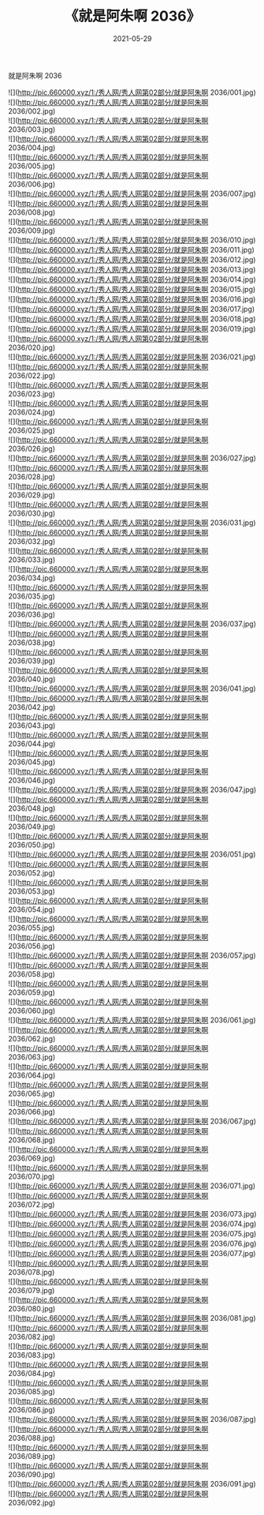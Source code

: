 ﻿---
layout: post
title:  《就是阿朱啊 2036》
date:   2021-05-29
img: http://pic.660000.xyz/1:/秀人网/秀人网第02部分/就是阿朱啊 2036/000.jpg
categories: [美女, 清纯, 唯美]
---

就是阿朱啊 2036

  ![](http://pic.660000.xyz/1:/秀人网/秀人网第02部分/就是阿朱啊 2036/001.jpg) <br> ![](http://pic.660000.xyz/1:/秀人网/秀人网第02部分/就是阿朱啊 2036/002.jpg) <br> ![](http://pic.660000.xyz/1:/秀人网/秀人网第02部分/就是阿朱啊 2036/003.jpg) <br> ![](http://pic.660000.xyz/1:/秀人网/秀人网第02部分/就是阿朱啊 2036/004.jpg) <br> ![](http://pic.660000.xyz/1:/秀人网/秀人网第02部分/就是阿朱啊 2036/005.jpg) <br> ![](http://pic.660000.xyz/1:/秀人网/秀人网第02部分/就是阿朱啊 2036/006.jpg) <br> ![](http://pic.660000.xyz/1:/秀人网/秀人网第02部分/就是阿朱啊 2036/007.jpg) <br> ![](http://pic.660000.xyz/1:/秀人网/秀人网第02部分/就是阿朱啊 2036/008.jpg) <br> ![](http://pic.660000.xyz/1:/秀人网/秀人网第02部分/就是阿朱啊 2036/009.jpg) <br> ![](http://pic.660000.xyz/1:/秀人网/秀人网第02部分/就是阿朱啊 2036/010.jpg) <br> ![](http://pic.660000.xyz/1:/秀人网/秀人网第02部分/就是阿朱啊 2036/011.jpg) <br> ![](http://pic.660000.xyz/1:/秀人网/秀人网第02部分/就是阿朱啊 2036/012.jpg) <br> ![](http://pic.660000.xyz/1:/秀人网/秀人网第02部分/就是阿朱啊 2036/013.jpg) <br> ![](http://pic.660000.xyz/1:/秀人网/秀人网第02部分/就是阿朱啊 2036/014.jpg) <br> ![](http://pic.660000.xyz/1:/秀人网/秀人网第02部分/就是阿朱啊 2036/015.jpg) <br> ![](http://pic.660000.xyz/1:/秀人网/秀人网第02部分/就是阿朱啊 2036/016.jpg) <br> ![](http://pic.660000.xyz/1:/秀人网/秀人网第02部分/就是阿朱啊 2036/017.jpg) <br> ![](http://pic.660000.xyz/1:/秀人网/秀人网第02部分/就是阿朱啊 2036/018.jpg) <br> ![](http://pic.660000.xyz/1:/秀人网/秀人网第02部分/就是阿朱啊 2036/019.jpg) <br> ![](http://pic.660000.xyz/1:/秀人网/秀人网第02部分/就是阿朱啊 2036/020.jpg) <br> ![](http://pic.660000.xyz/1:/秀人网/秀人网第02部分/就是阿朱啊 2036/021.jpg) <br> ![](http://pic.660000.xyz/1:/秀人网/秀人网第02部分/就是阿朱啊 2036/022.jpg) <br> ![](http://pic.660000.xyz/1:/秀人网/秀人网第02部分/就是阿朱啊 2036/023.jpg) <br> ![](http://pic.660000.xyz/1:/秀人网/秀人网第02部分/就是阿朱啊 2036/024.jpg) <br> ![](http://pic.660000.xyz/1:/秀人网/秀人网第02部分/就是阿朱啊 2036/025.jpg) <br> ![](http://pic.660000.xyz/1:/秀人网/秀人网第02部分/就是阿朱啊 2036/026.jpg) <br> ![](http://pic.660000.xyz/1:/秀人网/秀人网第02部分/就是阿朱啊 2036/027.jpg) <br> ![](http://pic.660000.xyz/1:/秀人网/秀人网第02部分/就是阿朱啊 2036/028.jpg) <br> ![](http://pic.660000.xyz/1:/秀人网/秀人网第02部分/就是阿朱啊 2036/029.jpg) <br> ![](http://pic.660000.xyz/1:/秀人网/秀人网第02部分/就是阿朱啊 2036/030.jpg) <br> ![](http://pic.660000.xyz/1:/秀人网/秀人网第02部分/就是阿朱啊 2036/031.jpg) <br> ![](http://pic.660000.xyz/1:/秀人网/秀人网第02部分/就是阿朱啊 2036/032.jpg) <br> ![](http://pic.660000.xyz/1:/秀人网/秀人网第02部分/就是阿朱啊 2036/033.jpg) <br> ![](http://pic.660000.xyz/1:/秀人网/秀人网第02部分/就是阿朱啊 2036/034.jpg) <br> ![](http://pic.660000.xyz/1:/秀人网/秀人网第02部分/就是阿朱啊 2036/035.jpg) <br> ![](http://pic.660000.xyz/1:/秀人网/秀人网第02部分/就是阿朱啊 2036/036.jpg) <br> ![](http://pic.660000.xyz/1:/秀人网/秀人网第02部分/就是阿朱啊 2036/037.jpg) <br> ![](http://pic.660000.xyz/1:/秀人网/秀人网第02部分/就是阿朱啊 2036/038.jpg) <br> ![](http://pic.660000.xyz/1:/秀人网/秀人网第02部分/就是阿朱啊 2036/039.jpg) <br> ![](http://pic.660000.xyz/1:/秀人网/秀人网第02部分/就是阿朱啊 2036/040.jpg) <br> ![](http://pic.660000.xyz/1:/秀人网/秀人网第02部分/就是阿朱啊 2036/041.jpg) <br> ![](http://pic.660000.xyz/1:/秀人网/秀人网第02部分/就是阿朱啊 2036/042.jpg) <br> ![](http://pic.660000.xyz/1:/秀人网/秀人网第02部分/就是阿朱啊 2036/043.jpg) <br> ![](http://pic.660000.xyz/1:/秀人网/秀人网第02部分/就是阿朱啊 2036/044.jpg) <br> ![](http://pic.660000.xyz/1:/秀人网/秀人网第02部分/就是阿朱啊 2036/045.jpg) <br> ![](http://pic.660000.xyz/1:/秀人网/秀人网第02部分/就是阿朱啊 2036/046.jpg) <br> ![](http://pic.660000.xyz/1:/秀人网/秀人网第02部分/就是阿朱啊 2036/047.jpg) <br> ![](http://pic.660000.xyz/1:/秀人网/秀人网第02部分/就是阿朱啊 2036/048.jpg) <br> ![](http://pic.660000.xyz/1:/秀人网/秀人网第02部分/就是阿朱啊 2036/049.jpg) <br> ![](http://pic.660000.xyz/1:/秀人网/秀人网第02部分/就是阿朱啊 2036/050.jpg) <br> ![](http://pic.660000.xyz/1:/秀人网/秀人网第02部分/就是阿朱啊 2036/051.jpg) <br> ![](http://pic.660000.xyz/1:/秀人网/秀人网第02部分/就是阿朱啊 2036/052.jpg) <br> ![](http://pic.660000.xyz/1:/秀人网/秀人网第02部分/就是阿朱啊 2036/053.jpg) <br> ![](http://pic.660000.xyz/1:/秀人网/秀人网第02部分/就是阿朱啊 2036/054.jpg) <br> ![](http://pic.660000.xyz/1:/秀人网/秀人网第02部分/就是阿朱啊 2036/055.jpg) <br> ![](http://pic.660000.xyz/1:/秀人网/秀人网第02部分/就是阿朱啊 2036/056.jpg) <br> ![](http://pic.660000.xyz/1:/秀人网/秀人网第02部分/就是阿朱啊 2036/057.jpg) <br> ![](http://pic.660000.xyz/1:/秀人网/秀人网第02部分/就是阿朱啊 2036/058.jpg) <br> ![](http://pic.660000.xyz/1:/秀人网/秀人网第02部分/就是阿朱啊 2036/059.jpg) <br> ![](http://pic.660000.xyz/1:/秀人网/秀人网第02部分/就是阿朱啊 2036/060.jpg) <br> ![](http://pic.660000.xyz/1:/秀人网/秀人网第02部分/就是阿朱啊 2036/061.jpg) <br> ![](http://pic.660000.xyz/1:/秀人网/秀人网第02部分/就是阿朱啊 2036/062.jpg) <br> ![](http://pic.660000.xyz/1:/秀人网/秀人网第02部分/就是阿朱啊 2036/063.jpg) <br> ![](http://pic.660000.xyz/1:/秀人网/秀人网第02部分/就是阿朱啊 2036/064.jpg) <br> ![](http://pic.660000.xyz/1:/秀人网/秀人网第02部分/就是阿朱啊 2036/065.jpg) <br> ![](http://pic.660000.xyz/1:/秀人网/秀人网第02部分/就是阿朱啊 2036/066.jpg) <br> ![](http://pic.660000.xyz/1:/秀人网/秀人网第02部分/就是阿朱啊 2036/067.jpg) <br> ![](http://pic.660000.xyz/1:/秀人网/秀人网第02部分/就是阿朱啊 2036/068.jpg) <br> ![](http://pic.660000.xyz/1:/秀人网/秀人网第02部分/就是阿朱啊 2036/069.jpg) <br> ![](http://pic.660000.xyz/1:/秀人网/秀人网第02部分/就是阿朱啊 2036/070.jpg) <br> ![](http://pic.660000.xyz/1:/秀人网/秀人网第02部分/就是阿朱啊 2036/071.jpg) <br> ![](http://pic.660000.xyz/1:/秀人网/秀人网第02部分/就是阿朱啊 2036/072.jpg) <br> ![](http://pic.660000.xyz/1:/秀人网/秀人网第02部分/就是阿朱啊 2036/073.jpg) <br> ![](http://pic.660000.xyz/1:/秀人网/秀人网第02部分/就是阿朱啊 2036/074.jpg) <br> ![](http://pic.660000.xyz/1:/秀人网/秀人网第02部分/就是阿朱啊 2036/075.jpg) <br> ![](http://pic.660000.xyz/1:/秀人网/秀人网第02部分/就是阿朱啊 2036/076.jpg) <br> ![](http://pic.660000.xyz/1:/秀人网/秀人网第02部分/就是阿朱啊 2036/077.jpg) <br> ![](http://pic.660000.xyz/1:/秀人网/秀人网第02部分/就是阿朱啊 2036/078.jpg) <br> ![](http://pic.660000.xyz/1:/秀人网/秀人网第02部分/就是阿朱啊 2036/079.jpg) <br> ![](http://pic.660000.xyz/1:/秀人网/秀人网第02部分/就是阿朱啊 2036/080.jpg) <br> ![](http://pic.660000.xyz/1:/秀人网/秀人网第02部分/就是阿朱啊 2036/081.jpg) <br> ![](http://pic.660000.xyz/1:/秀人网/秀人网第02部分/就是阿朱啊 2036/082.jpg) <br> ![](http://pic.660000.xyz/1:/秀人网/秀人网第02部分/就是阿朱啊 2036/083.jpg) <br> ![](http://pic.660000.xyz/1:/秀人网/秀人网第02部分/就是阿朱啊 2036/084.jpg) <br> ![](http://pic.660000.xyz/1:/秀人网/秀人网第02部分/就是阿朱啊 2036/085.jpg) <br> ![](http://pic.660000.xyz/1:/秀人网/秀人网第02部分/就是阿朱啊 2036/086.jpg) <br> ![](http://pic.660000.xyz/1:/秀人网/秀人网第02部分/就是阿朱啊 2036/087.jpg) <br> ![](http://pic.660000.xyz/1:/秀人网/秀人网第02部分/就是阿朱啊 2036/088.jpg) <br> ![](http://pic.660000.xyz/1:/秀人网/秀人网第02部分/就是阿朱啊 2036/089.jpg) <br> ![](http://pic.660000.xyz/1:/秀人网/秀人网第02部分/就是阿朱啊 2036/090.jpg) <br> ![](http://pic.660000.xyz/1:/秀人网/秀人网第02部分/就是阿朱啊 2036/091.jpg) <br> ![](http://pic.660000.xyz/1:/秀人网/秀人网第02部分/就是阿朱啊 2036/092.jpg) <br>